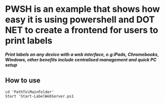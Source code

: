 # PWSH is an example that shows how easy it is using powershell and DOT NET to create a frontend for users to print labels
***Print labels on any device with a web interface, e.g iPads, Chromebooks, Windows, other benefits include centralised management and quick PC setup***

## How to use
```
cd 'PathTo\MainFolder'
Start 'Start-LabelWebServer.ps1

```


